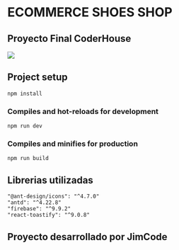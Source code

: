# ECOMMERCE SHOES SHOP
## Proyecto Final CoderHouse

![](ecommerce-shoes.gif)

## Project setup
```
npm install
```

### Compiles and hot-reloads for development
```
npm run dev
```

### Compiles and minifies for production
```
npm run build
```

## Librerias utilizadas
```
"@ant-design/icons": "^4.7.0"
"antd": "^4.22.8"
"firebase": "^9.9.2"
"react-toastify": "^9.0.8"
```


## Proyecto desarrollado por JimCode